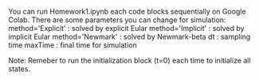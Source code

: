 You can run Homework1.ipynb each code blocks sequentially on Google Colab.
There are some parameters you can change for simulation:
method='Explicit' : solved by explicit Eular
method='Implicit' : solved by implicit Eular
method='Newmark' : solved by Newmark-beta
dt : sampling time
maxTime : final time for simulation

Note: Remeber to run the initialization block (t=0) each time to initialize all states.
